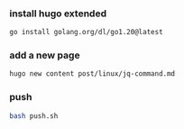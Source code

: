 ### install hugo extended

```bash
go install golang.org/dl/go1.20@latest
```

### add a new page

```bash
hugo new content post/linux/jq-command.md
```

### push

```bash
bash push.sh
```